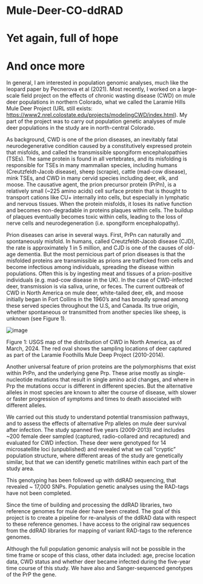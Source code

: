 # Mule-Deer-CO-ddRAD

# Yet again, full of hope

# And once more

In general, I am interested in population genomic analyses, much like the leopard paper by Pecnerova et al (2021).  Most recently, I worked on a large-scale field project on the effects of chronic wasting disease (CWD) on mule deer populations in northern Colorado, what we called the Laramie Hills Mule Deer Project (URL still exists:  https://www2.nrel.colostate.edu/projects/modelingCWD/index.html).  My part of the project was to carry out population genetic analyses of mule deer populations in the study are in north-central Colorado.

As background, CWD is one of the prion diseases, an inevitably fatal neurodegenerative condition caused by a constitutively expressed protein that misfolds, and called the transmissible spongiform encephalopathies (TSEs).  The same protein is found in all vertebrates, and its misfolding is responsible for TSEs in many mammalian species, including humans (Creutzfeldt-Jacob disease), sheep (scrapie), cattle (mad-cow disease), mink TSEs, and CWD in many cervid species including deer, elk, and moose.  The causative agent, the prion precursor protein (PrPn), is a relatively small (~225 amino acids) cell surface protein that is thought to transport cations like CU+ internally into cells, but especially in lymphatic and nervous tissues.  When the protein misfolds, it loses its native function and becomes non-degradable in proteins plaques within cells.  The buildup of plaques eventually becomes toxic within cells, leading to the loss of nerve cells and neurodegeneration (i.e. spongiform encephalopathy).  

Prion diseases can arise in several ways.  First, PrPn can naturally and spontaneously misfold.  In humans, called Creutzfeldt-Jacob disease (CJD), the rate is approximately 1 in 5 million, and CJD is one of the causes of old-age dementia.  But the most pernicious part of prion diseases is that the misfolded proteins are transmissible as prions are trafficked from cells and become infectious among individuals, spreading the disease within populations.  Often this is by ingesting meat and tissues of a prion-positive individuals (e.g. mad-cow disease in the UK).  In the case of CWD-infected deer, transmission is via saliva, urine, or feces.  The current outbreak of CWD in North America on mule deer, white-tailed deer, elk, and moose initially began in Fort Collins in the 1960’s and has broadly spread among these served species throughout the U.S, and Canada.  Its true origin, whether spontaneous or transmitted from another species like sheep, is unknown (see Figure 1).

   

![image](https://github.com/mfantolin7/Mule-Deer-CO-ddRAD/assets/157053197/fd7d74a3-507d-445d-9222-5ae490f13c4d)


Figure 1:  USGS map of the distribution of CWD in North America, as of March, 2024.  The red oval shows the sampling locations of deer captured as part of the Laramie Foothills Mule Deep Project (2010-2014).  

Another universal feature of prion proteins are the polymorphisms that exist within PrPn, and the underlying gene Prp.  These arise mostly as single-nucleotide mutations that result in single amino acid changes, and where in Prp the mutations occur is different in different species.  But the alternative alleles in most species are known to alter the course of disease, with slower or faster progression of symptoms and times to death associated with different alleles. 

We carried out this study to understand potential transmission pathways, and to assess the effects of alternative Prp alleles on mule deer survival after infection.  The study spanned five years (2009-2013) and includes ~200 female deer sampled (captured, radio-collared and recaptured) and evaluated for CWD infection.  These deer were genotyped for 14 microsatellite loci (unpublished) and revealed what we call “cryptic” population structure, where different areas of the study are genetically similar, but that we can identify genetic matrilines within each part of the study area.    

This genotyping has been followed up with ddRAD sequencing, that revealed ~ 17,000 SNPs.  Population genetic analyses using the RAD-tags have not been completed.  

Since the time of building and processing the ddRAD libraries, two reference genomes for mule deer have been created.  The goal of this project is to create a pipeline for re-analysis of the ddRAD data with respect to these reference genomes.  I have access to the original raw sequences from the ddRAD libraries for mapping of variant RAD-tags to the reference genomes.

Although the full population genomic analysis will not be possible in the time frame or scope of this class, other data included: age, precise location data, CWD status and whether deer became infected during the five-year time course of this study.  We have also and Sanger-sequenced genotypes of the PrP the gene.


